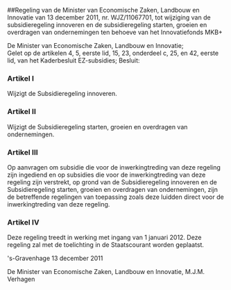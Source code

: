 <meta http-equiv='Content-Type' content='text/html; charset=utf-8' />

##Regeling van de Minister van Economische Zaken, Landbouw en Innovatie van 13 december 2011, nr. WJZ/11067701, tot wijziging van de subsidieregeling innoveren en de subsidieregeling starten, groeien en overdragen van ondernemingen ten behoeve van het Innovatiefonds MKB+

De Minister van Economische Zaken, Landbouw en Innovatie;  
Gelet op de artikelen 4, 5, eerste lid, 15, 23, onderdeel c, 25, en 42, eerste lid, van het Kaderbesluit EZ-subsidies;
Besluit:    

### Artikel  I  

Wijzigt de Subsidieregeling innoveren. 

### Artikel  II  

Wijzigt de Subsidieregeling starten, groeien en overdragen van ondernemingen. 

### Artikel  III  

Op aanvragen om subsidie die voor de inwerkingtreding van deze regeling zijn ingediend en op subsidies die voor de inwerkingtreding van deze regeling zijn verstrekt, op grond van de Subsidieregeling innoveren en de Subsidieregeling starten, groeien en overdragen van ondernemingen, zijn de betreffende regelingen van toepassing zoals deze luidden direct voor de inwerkingtreding van deze regeling. 

### Artikel  IV  

Deze regeling treedt in werking met ingang van 1 januari 2012. 
Deze regeling zal met de toelichting in de Staatscourant worden geplaatst.   

's-Gravenhage 
13 december 2011   

De 
Minister van Economische Zaken, Landbouw en Innovatie, 
M.J.M. Verhagen     
